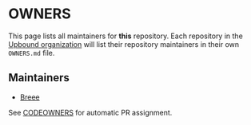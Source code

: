 # OWNERS

This page lists all maintainers for **this** repository. Each repository in the [Upbound
organization](https://github.com/upbound/) will list their repository maintainers in their own
`OWNERS.md` file.


## Maintainers

* [Breee](https://github.com/Breee)


See [CODEOWNERS](./CODEOWNERS) for automatic PR assignment.
